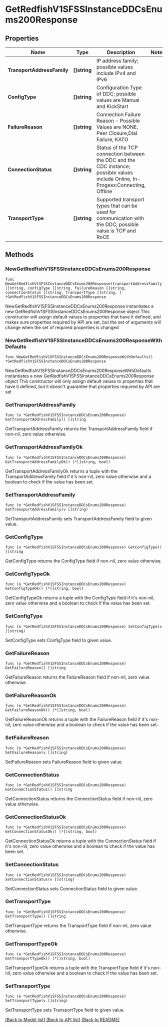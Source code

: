 # GetRedfishV1SFSSInstanceDDCsEnums200Response

## Properties

Name | Type | Description | Notes
------------ | ------------- | ------------- | -------------
**TransportAddressFamily** | **[]string** | IP address family; possible values include IPv4 and IPv6 | 
**ConfigType** | **[]string** | Configuration Type of DDC; possible values are Manual and KickStart | 
**FailureReason** | **[]string** | Connection Failure Reason - Possible Values are NONE, Peer Closure,Dial Failure, KATO | 
**ConnectionStatus** | **[]string** | Status of the TCP connection between the DDC and the CDC instance; possible values include Online, In-Progess:Connecting, Offline | 
**TransportType** | **[]string** | Supported transport types that can be used for communication with the DDC; possible value is TCP and RoCE | 

## Methods

### NewGetRedfishV1SFSSInstanceDDCsEnums200Response

`func NewGetRedfishV1SFSSInstanceDDCsEnums200Response(transportAddressFamily []string, configType []string, failureReason []string, connectionStatus []string, transportType []string, ) *GetRedfishV1SFSSInstanceDDCsEnums200Response`

NewGetRedfishV1SFSSInstanceDDCsEnums200Response instantiates a new GetRedfishV1SFSSInstanceDDCsEnums200Response object
This constructor will assign default values to properties that have it defined,
and makes sure properties required by API are set, but the set of arguments
will change when the set of required properties is changed

### NewGetRedfishV1SFSSInstanceDDCsEnums200ResponseWithDefaults

`func NewGetRedfishV1SFSSInstanceDDCsEnums200ResponseWithDefaults() *GetRedfishV1SFSSInstanceDDCsEnums200Response`

NewGetRedfishV1SFSSInstanceDDCsEnums200ResponseWithDefaults instantiates a new GetRedfishV1SFSSInstanceDDCsEnums200Response object
This constructor will only assign default values to properties that have it defined,
but it doesn't guarantee that properties required by API are set

### GetTransportAddressFamily

`func (o *GetRedfishV1SFSSInstanceDDCsEnums200Response) GetTransportAddressFamily() []string`

GetTransportAddressFamily returns the TransportAddressFamily field if non-nil, zero value otherwise.

### GetTransportAddressFamilyOk

`func (o *GetRedfishV1SFSSInstanceDDCsEnums200Response) GetTransportAddressFamilyOk() (*[]string, bool)`

GetTransportAddressFamilyOk returns a tuple with the TransportAddressFamily field if it's non-nil, zero value otherwise
and a boolean to check if the value has been set.

### SetTransportAddressFamily

`func (o *GetRedfishV1SFSSInstanceDDCsEnums200Response) SetTransportAddressFamily(v []string)`

SetTransportAddressFamily sets TransportAddressFamily field to given value.


### GetConfigType

`func (o *GetRedfishV1SFSSInstanceDDCsEnums200Response) GetConfigType() []string`

GetConfigType returns the ConfigType field if non-nil, zero value otherwise.

### GetConfigTypeOk

`func (o *GetRedfishV1SFSSInstanceDDCsEnums200Response) GetConfigTypeOk() (*[]string, bool)`

GetConfigTypeOk returns a tuple with the ConfigType field if it's non-nil, zero value otherwise
and a boolean to check if the value has been set.

### SetConfigType

`func (o *GetRedfishV1SFSSInstanceDDCsEnums200Response) SetConfigType(v []string)`

SetConfigType sets ConfigType field to given value.


### GetFailureReason

`func (o *GetRedfishV1SFSSInstanceDDCsEnums200Response) GetFailureReason() []string`

GetFailureReason returns the FailureReason field if non-nil, zero value otherwise.

### GetFailureReasonOk

`func (o *GetRedfishV1SFSSInstanceDDCsEnums200Response) GetFailureReasonOk() (*[]string, bool)`

GetFailureReasonOk returns a tuple with the FailureReason field if it's non-nil, zero value otherwise
and a boolean to check if the value has been set.

### SetFailureReason

`func (o *GetRedfishV1SFSSInstanceDDCsEnums200Response) SetFailureReason(v []string)`

SetFailureReason sets FailureReason field to given value.


### GetConnectionStatus

`func (o *GetRedfishV1SFSSInstanceDDCsEnums200Response) GetConnectionStatus() []string`

GetConnectionStatus returns the ConnectionStatus field if non-nil, zero value otherwise.

### GetConnectionStatusOk

`func (o *GetRedfishV1SFSSInstanceDDCsEnums200Response) GetConnectionStatusOk() (*[]string, bool)`

GetConnectionStatusOk returns a tuple with the ConnectionStatus field if it's non-nil, zero value otherwise
and a boolean to check if the value has been set.

### SetConnectionStatus

`func (o *GetRedfishV1SFSSInstanceDDCsEnums200Response) SetConnectionStatus(v []string)`

SetConnectionStatus sets ConnectionStatus field to given value.


### GetTransportType

`func (o *GetRedfishV1SFSSInstanceDDCsEnums200Response) GetTransportType() []string`

GetTransportType returns the TransportType field if non-nil, zero value otherwise.

### GetTransportTypeOk

`func (o *GetRedfishV1SFSSInstanceDDCsEnums200Response) GetTransportTypeOk() (*[]string, bool)`

GetTransportTypeOk returns a tuple with the TransportType field if it's non-nil, zero value otherwise
and a boolean to check if the value has been set.

### SetTransportType

`func (o *GetRedfishV1SFSSInstanceDDCsEnums200Response) SetTransportType(v []string)`

SetTransportType sets TransportType field to given value.



[[Back to Model list]](../README.md#documentation-for-models) [[Back to API list]](../README.md#documentation-for-api-endpoints) [[Back to README]](../README.md)


